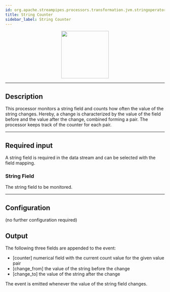 ```yaml
---
id: org.apache.streampipes.processors.transformation.jvm.stringoperator.counter
title: String Counter
sidebar_label: String Counter
---
```


<!--
  ~ Licensed to the Apache Software Foundation (ASF) under one or more
  ~ contributor license agreements.  See the NOTICE file distributed with
  ~ this work for additional information regarding copyright ownership.
  ~ The ASF licenses this file to You under the Apache License, Version 2.0
  ~ (the "License"); you may not use this file except in compliance with
  ~ the License.  You may obtain a copy of the License at
  ~
  ~    http://www.apache.org/licenses/LICENSE-2.0
  ~
  ~ Unless required by applicable law or agreed to in writing, software
  ~ distributed under the License is distributed on an "AS IS" BASIS,
  ~ WITHOUT WARRANTIES OR CONDITIONS OF ANY KIND, either express or implied.
  ~ See the License for the specific language governing permissions and
  ~ limitations under the License.
  ~
  -->



<p align="center"> 
    <img src="/docs/img/pipeline-elements/org.apache.streampipes.processors.transformation.jvm.stringoperator.counter/icon.png" width="150px;" class="pe-image-documentation"/>
</p>

***

## Description

This processor monitors a string field and counts how often the value of the string changes. Hereby, a change is characterized by 
the value of the field before and the value after the change, combined forming a pair. The processor keeps track of the counter for each pair. 

***

## Required input

A string field is required in the data stream and can be selected with the field mapping.

### String Field

The string field to be monitored.

***

## Configuration

(no further configuration required)

## Output
The following three fields are appended to the event:
* [counter] numerical field with the current count value for the given value pair
* [change_from] the value of the string before the change
* [change_to] the value of the string after the change 

The event is emitted whenever the value of the string field changes.

